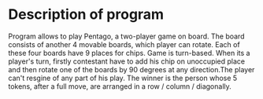 <h1> Description of program </h1>

<p>Program allows to play Pentago, a two-player game on board. The board consists of another 4 movable boards, which player can rotate. Each of these four boards have 9 places for chips. Game is turn-based. When its a player's turn, firstly contestant have to add his chip on unoccupied place and then rotate one of the boards by 90 degrees at any direction.The player can't resgine of any part of his play. The winner is the person whose 5 tokens, after a full move, are arranged in a row / column / diagonally.</p>


  
